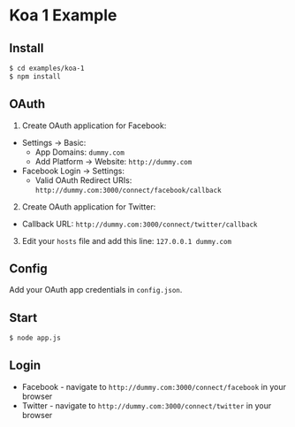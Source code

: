 
# Koa 1 Example


## Install

```bash
$ cd examples/koa-1
$ npm install
```

## OAuth

1. Create OAuth application for Facebook:
  - Settings -> Basic:
    - App Domains: `dummy.com`
    - Add Platform -> Website: `http://dummy.com`
  - Facebook Login -> Settings:
    - Valid OAuth Redirect URIs: `http://dummy.com:3000/connect/facebook/callback`

2. Create OAuth application for Twitter:
  - Callback URL: `http://dummy.com:3000/connect/twitter/callback`

3. Edit your `hosts` file and add this line: `127.0.0.1 dummy.com`


## Config

Add your OAuth app credentials in `config.json`.


## Start

```bash
$ node app.js
```

## Login

- Facebook - navigate to `http://dummy.com:3000/connect/facebook` in your browser
- Twitter - navigate to `http://dummy.com:3000/connect/twitter` in your browser
